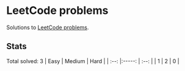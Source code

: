 # LeetCode problems
Solutions to [LeetCode problems](https://leetcode.com/problemset/all/).
## Stats
Total solved: 3
| Easy | Medium | Hard |
| :--: |:-----: | :--: |
|  1   |   2    |   0  |
